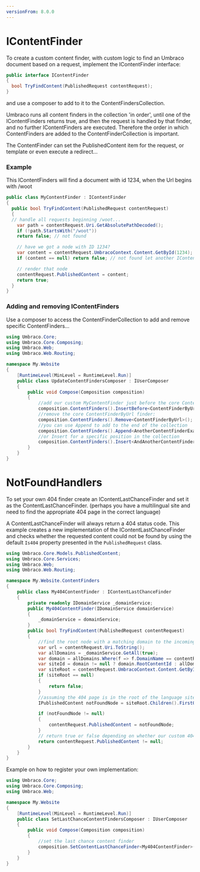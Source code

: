```yaml
---
versionFrom: 8.0.0
---
```


# IContentFinder

To create a custom content finder, with custom logic to find an Umbraco document based on a request, implement the IContentFinder interface:

```csharp
public interface IContentFinder
{
  bool TryFindContent(PublishedRequest contentRequest);
}
```
and use a composer to add to it to the ContentFindersCollection.

Umbraco runs all content finders in the collection 'in order', until one of the IContentFinders returns true, and then the request is handled by that finder, and no further IContentFinders are executed. Therefore the order in which ContentFinders are added to the ContentFinderCollection is important.

The ContentFinder can set the PublishedContent item for the request, or template or even execute a redirect…

### Example

This IContentFinders will find a document with id 1234, when the Url begins with /woot

```csharp
public class MyContentFinder : IContentFinder
{
  public bool TryFindContent(PublishedRequest contentRequest)
  {
  // handle all requests beginning /woot...
    var path = contentRequest.Uri.GetAbsolutePathDecoded();
    if (!path.StartsWith("/woot"))
    return false; // not found

    // have we got a node with ID 1234?
    var content = contentRequest.UmbracoContext.Content.GetById(1234);
    if (content == null) return false; // not found let another IContentFinder in the collection try to find a document

    // render that node
    contentRequest.PublishedContent = content;
    return true;
  }
}
```
### Adding and removing IContentFinders

Use a composer to access the ContentFinderCollection to add and remove specific ContentFinders...

```csharp
using Umbraco.Core;
using Umbraco.Core.Composing;
using Umbraco.Web;
using Umbraco.Web.Routing;

namespace My.Website
{
    [RuntimeLevel(MinLevel = RuntimeLevel.Run)]
    public class UpdateContentFindersComposer : IUserComposer
    {
        public void Compose(Composition composition)
        {
            //add our custom MyContentFinder just before the core ContentFinderByUrl...
            composition.ContentFinders().InsertBefore<ContentFinderByUrl, MyContentFinder>();
            //remove the core ContentFinderByUrl finder:
            composition.ContentFinders().Remove<ContentFinderByUrl>();
            //you can use Append to add to the end of the collection
            composition.ContentFinders().Append<AnotherContentFinderExample>();
            //or Insert for a specific position in the collection
            composition.ContentFinders().Insert<AndAnotherContentFinder>(3);
        }
    }
}

```

# NotFoundHandlers

To set your own 404 finder create an IContentLastChanceFinder and set it as the ContentLastChanceFinder. (perhaps you have a multilingual site and need to find the appropriate 404 page in the correct language)

A ContentLastChanceFinder will always return a 404 status code. This example creates a new implementation of the IContentLastChanceFinder and checks whether the requested content could not be found by using the default `Is404` property presented in the `PublishedRequest` class.

```csharp
using Umbraco.Core.Models.PublishedContent;
using Umbraco.Core.Services;
using Umbraco.Web;
using Umbraco.Web.Routing;

namespace My.Website.ContentFinders
{
    public class My404ContentFinder : IContentLastChanceFinder
    {
        private readonly IDomainService _domainService;
        public My404ContentFinder(IDomainService domainService)
        {
            _domainService = domainService;
        }
        public bool TryFindContent(PublishedRequest contentRequest)
        {
            //find the root node with a matching domain to the incoming request
            var url = contentRequest.Uri.ToString();
            var allDomains = _domainService.GetAll(true);
            var domain = allDomains.Where(f => f.DomainName == contentRequest.Uri.Authority || f.DomainName == "https://" + contentRequest.Uri.Authority).FirstOrDefault();
            var siteId = domain != null ? domain.RootContentId : allDomains.FirstOrDefault().RootContentId;
            var siteRoot = contentRequest.UmbracoContext.Content.GetById(false, siteId ?? -1);
            if (siteRoot == null)
            {
                return false;
            }
            //assuming the 404 page is in the root of the language site with alias fourOhFourPageAlias
            IPublishedContent notFoundNode = siteRoot.Children().FirstOrDefault(f => f.ContentType.Alias == "fourOhFourPageAlias");

            if (notFoundNode != null)
            {
                contentRequest.PublishedContent = notFoundNode;
            }
            // return true or false depending on whether our custom 404 page was found
            return contentRequest.PublishedContent != null;
        }
    }
}
```

Example on how to register your own implementation:

```csharp
using Umbraco.Core;
using Umbraco.Core.Composing;
using Umbraco.Web;

namespace My.Website
{
    [RuntimeLevel(MinLevel = RuntimeLevel.Run)]
    public class SetLastChanceContentFindersComposer : IUserComposer
    {
        public void Compose(Composition composition)
        {
            //set the last chance content finder
            composition.SetContentLastChanceFinder<My404ContentFinder>();
        }
    }
}

```
